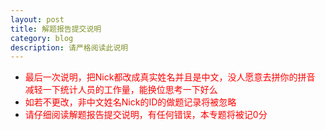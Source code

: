 ```yaml
---
layout: post
title: 解题报告提交说明
category: blog
description: 请严格阅读此说明
---
```

<ul>
<li><font color="red"> 最后一次说明，把Nick都改成真实姓名并且是中文，没人愿意去拼你的拼音<br>减轻一下统计人员的工作量，能换位思考一下好么</font></li>
<li><font color="red">如若不更改，非中文姓名Nick的ID的做题记录将被忽略</font></li>
<li><font color="red">请仔细阅读解题报告提交说明，有任何错误，本专题将被记0分</font></li>
</ul>